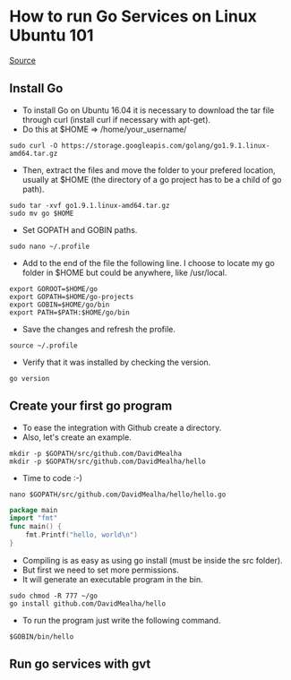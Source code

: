 # How to run Go Services on Linux Ubuntu 101
[Source](https://medium.com/@patdhlk/how-to-install-go-1-9-1-on-ubuntu-16-04-ee64c073cd79)

## Install Go

* To install Go on Ubuntu 16.04 it is necessary to download the tar file through curl (install curl if necessary with apt-get).
* Do this at $HOME => /home/your_username/

```shell
sudo curl -O https://storage.googleapis.com/golang/go1.9.1.linux-amd64.tar.gz
```

* Then, extract the files and move the folder to your prefered location, usually at $HOME (the directory of a go project has to be a child of go path).

```shell
sudo tar -xvf go1.9.1.linux-amd64.tar.gz
sudo mv go $HOME
```

* Set GOPATH and GOBIN paths.

```shell
sudo nano ~/.profile
```

* Add to the end of the file the following line. I choose to locate my go folder in $HOME but could be anywhere, like /usr/local.

```shell
export GOROOT=$HOME/go
export GOPATH=$HOME/go-projects
export GOBIN=$HOME/go/bin
export PATH=$PATH:$HOME/go/bin
```

* Save the changes and refresh the profile.

```shell
source ~/.profile
```

* Verify that it was installed by checking the version.

```shell
go version
```

## Create your first go program

* To ease the integration with Github create a directory.
* Also, let's create an example.

```shell
mkdir -p $GOPATH/src/github.com/DavidMealha
mkdir -p $GOPATH/src/github.com/DavidMealha/hello
```

* Time to code :-)

```shell
nano $GOPATH/src/github.com/DavidMealha/hello/hello.go
```

```go
package main
import "fmt"
func main() {
    fmt.Printf("hello, world\n")
}
```

* Compiling is as easy as using go install (must be inside the src folder).
* But first we need to set more permissions.
* It will generate an executable program in the bin.

```shell
sudo chmod -R 777 ~/go
go install github.com/DavidMealha/hello
```

* To run the program just write the following command.

```shell
$GOBIN/bin/hello
```

## Run go services with gvt 
